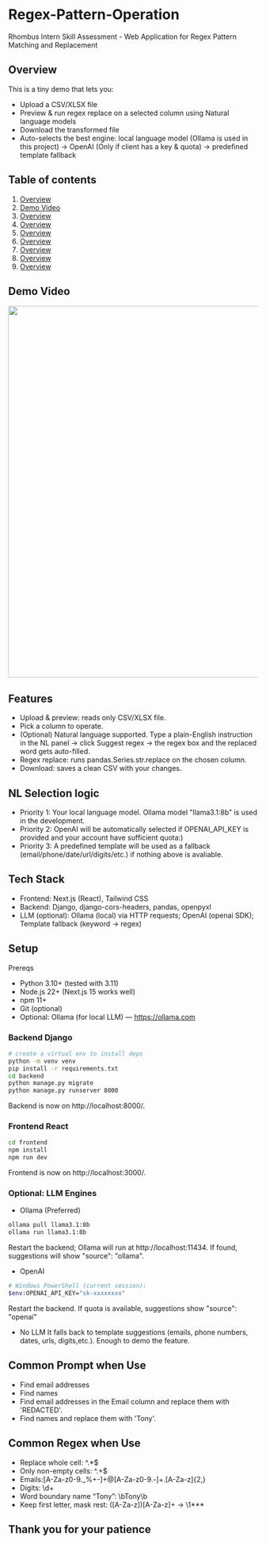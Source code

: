 # Regex-Pattern-Operation
Rhombus Intern Skill Assessment - Web Application for Regex Pattern Matching and Replacement


## Overview
This is a tiny demo that lets you:
- Upload a CSV/XLSX file
- Preview & run regex replace on a selected column using Natural language models 
- Download the transformed file
- Auto-selects the best engine: local language model (Ollama is used in this project) → OpenAI (Only if client has a key & quota) → predefined template fallback


## Table of contents
1. [Overview](#overview)
2. [Demo Video](#demo-video)
3. [Overview](#overview)
4. [Overview](#overview)
5. [Overview](#overview)
6. [Overview](#overview)
7. [Overview](#overview)
8. [Overview](#overview)
9. [Overview](#overview)


## Demo Video
<p align="center">
  <img src="Images/G&M_1.jpg" width="750"><br>
</p>


## Features
- Upload & preview: reads only CSV/XLSX file.
- Pick a column to operate.
- (Optional) Natural language supported. Type a plain-English instruction in the NL panel → click Suggest regex → the regex box and the replaced word gets auto-filled.
- Regex replace: runs pandas.Series.str.replace on the chosen column.
- Download: saves a clean CSV with your changes.


## NL Selection logic
- Priority 1: Your local language model. Ollama model "llama3.1:8b" is used in the development.
- Priority 2: OpenAI will be automatically selected if OPENAI_API_KEY is provided and your account have sufficient quota:)
- Priority 3: A predefined template will be used as a fallback (email/phone/date/url/digits/etc.) if nothing above is avaliable.


## Tech Stack
- Frontend: Next.js (React), Tailwind CSS
- Backend: Django, django-cors-headers, pandas, openpyxl
- LLM (optional): Ollama (local) via HTTP requests; OpenAI (openai SDK); Template fallback (keyword → regex)

## Setup
Prereqs
- Python 3.10+ (tested with 3.11)
- Node.js 22+ (Next.js 15 works well)
- npm 11+ 
- Git (optional)
- Optional: Ollama (for local LLM) — https://ollama.com

### Backend Django
```bash
# create a virtual env to install deps
python -m venv venv
pip install -r requirements.txt
cd backend
python manage.py migrate
python manage.py runserver 8000
```
Backend is now on http://localhost:8000/.

### Frontend React
```bash
cd frontend
npm install
npm run dev
```
Frontend is now on http://localhost:3000/.

### Optional: LLM Engines
- Ollama (Preferred) 
```bash
ollama pull llama3.1:8b
ollama run llama3.1:8b
```
Restart the backend; Ollama will run at http://localhost:11434. If found, suggestions will show "source": "ollama".

- OpenAI
```bash
# Windows PowerShell (current session):
$env:OPENAI_API_KEY="sk-xxxxxxxx"
```
Restart the backend. If quota is available, suggestions show "source": "openai"

- No LLM
It falls back to template suggestions (emails, phone numbers, dates, urls, digits,etc.). Enough to demo the feature.

## Common Prompt when Use
- Find email addresses
- Find names
- Find email addresses in the Email column and replace them with 'REDACTED'.
- Find names and replace them with 'Tony'.

## Common Regex when Use
- Replace whole cell: ^.*$
- Only non-empty cells: ^.+$
- Emails:[A-Za-z0-9._%+-]+@[A-Za-z0-9.-]+\.[A-Za-z]{2,}
- Digits: \d+
- Word boundary name “Tony”: \bTony\b
- Keep first letter, mask rest: ([A-Za-z])[A-Za-z]+ → \1***

## Thank you for your patience